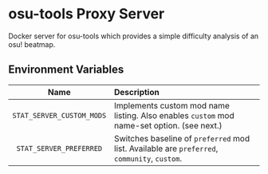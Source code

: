 # osu-tools Proxy Server

Docker server for osu-tools which provides a simple difficulty analysis of an osu! beatmap.

## Environment Variables

|Name|Description|
|:--:|:----------|
|`STAT_SERVER_CUSTOM_MODS`|Implements custom mod name listing. Also enables `custom` mod name-set option. (see next.)|
|`STAT_SERVER_PREFERRED`|Switches baseline of `preferred` mod list. Available are `preferred`, `community`, `custom`.|
